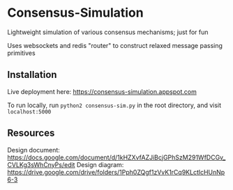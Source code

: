 # Consensus-Simulation
Lightweight simulation of various consensus mechanisms; just for fun

Uses websockets and redis "router" to construct relaxed message passing primitives

## Installation

Live deployment here: https://consensus-simulation.appspot.com

To run locally, run `python2 consensus-sim.py` in the root directory, and visit `localhost:5000`

## Resources

Design document: https://docs.google.com/document/d/1kHZXvfAZJiBcjGPhSzM291WfDCGv_CVLKg3sWhCnyPs/edit
Design diagram: https://drive.google.com/drive/folders/1Pph0ZQgf1zVvK1rCq9KLctlcHUnNp6-3
